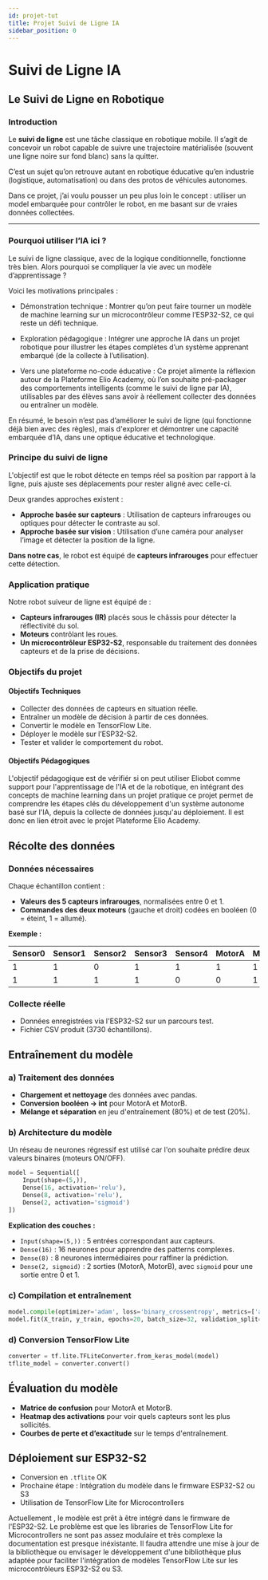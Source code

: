 ```yaml
---
id: projet-tut
title: Projet Suivi de Ligne IA
sidebar_position: 0
---
```


# Suivi de Ligne IA

## Le Suivi de Ligne en Robotique

### Introduction

Le **suivi de ligne** est une tâche classique en robotique mobile. Il s’agit de concevoir un robot capable de suivre une trajectoire matérialisée (souvent une ligne noire sur fond blanc) sans la quitter.

C’est un sujet qu’on retrouve autant en robotique éducative qu’en industrie (logistique, automatisation) ou dans des protos de véhicules autonomes.

Dans ce projet, j’ai voulu pousser un peu plus loin le concept : utiliser un model embarquée pour contrôler le robot, en me basant sur de vraies données collectées.

---

### Pourquoi utiliser l’IA ici ?

Le suivi de ligne classique, avec de la logique conditionnelle, fonctionne très bien. Alors pourquoi se compliquer la vie avec un modèle d’apprentissage ?

Voici les motivations principales :

- Démonstration technique : Montrer qu’on peut faire tourner un modèle de machine learning sur un microcontrôleur comme l’ESP32-S2, ce qui reste un défi technique.

- Exploration pédagogique : Intégrer une approche IA dans un projet robotique pour illustrer les étapes complètes d’un système apprenant embarqué (de la collecte à l’utilisation).

- Vers une plateforme no-code éducative : Ce projet alimente la réflexion autour de la Plateforme Elio Academy, où l’on souhaite pré-packager des comportements intelligents (comme le suivi de ligne par IA), utilisables par des élèves sans avoir à réellement collecter des données ou entraîner un modèle.

En résumé, le besoin n’est pas d’améliorer le suivi de ligne (qui fonctionne déjà bien avec des règles), mais d'explorer et démontrer une capacité embarquée d’IA, dans une optique éducative et technologique.

### Principe du suivi de ligne

L'objectif est que le robot détecte en temps réel sa position par rapport à la ligne, puis ajuste ses déplacements pour rester aligné avec celle-ci.

Deux grandes approches existent :

* **Approche basée sur capteurs** : Utilisation de capteurs infrarouges ou optiques pour détecter le contraste au sol.
* **Approche basée sur vision** : Utilisation d’une caméra pour analyser l’image et détecter la position de la ligne.

**Dans notre cas**, le robot est équipé de **capteurs infrarouges** pour effectuer cette détection.

### Application pratique

Notre robot suiveur de ligne est équipé de :

* **Capteurs infrarouges (IR)** placés sous le châssis pour détecter la réflectivité du sol.
* **Moteurs** contrôlant les roues.
* **Un microcontrôleur ESP32-S2**, responsable du traitement des données capteurs et de la prise de décisions.

### Objectifs du projet

#### Objectifs Techniques

* Collecter des données de capteurs en situation réelle.
* Entraîner un modèle de décision à partir de ces données.
* Convertir le modèle en TensorFlow Lite.
* Déployer le modèle sur l’ESP32-S2.
* Tester et valider le comportement du robot.

#### Objectifs Pédagogiques

L'objectif pédagogique est de vérifiér si on peut utiliser Eliobot comme support pour l'apprentissage de l'IA et de la robotique, en intégrant des concepts de machine learning dans un projet pratique ce projet permet de comprendre les étapes clés du développement d'un système autonome basé sur l'IA, depuis la collecte de données jusqu'au déploiement. Il est donc en lien étroit avec le projet Plateforme Elio Academy.

## Récolte des données

### Données nécessaires

Chaque échantillon contient :

* **Valeurs des 5 capteurs infrarouges**, normalisées entre 0 et 1.
* **Commandes des deux moteurs** (gauche et droit) codées en booléen (0 = éteint, 1 = allumé).

**Exemple :**

| Sensor0 | Sensor1 | Sensor2 | Sensor3 | Sensor4 | MotorA | MotorB |
| ------- | ------- | ------- | ------- | ------- | ------ | ------ |
| 1       | 1       | 0       | 1       | 1       | 1      | 1      |
| 1       | 1       | 1       | 1       | 0       | 0      | 1      |

### Collecte réelle

* Données enregistrées via l'ESP32-S2 sur un parcours test.
* Fichier CSV produit (3730 échantillons).

## Entraînement du modèle

### a) Traitement des données

* **Chargement et nettoyage** des données avec pandas.
* **Conversion booléen -> int** pour MotorA et MotorB.
* **Mélange et séparation** en jeu d'entraînement (80%) et de test (20%).

### b) Architecture du modèle

Un réseau de neurones régressif est utilisé car l'on souhaite prédire deux valeurs binaires (moteurs ON/OFF).

```python
model = Sequential([
    Input(shape=(5,)),
    Dense(16, activation='relu'),
    Dense(8, activation='relu'),
    Dense(2, activation='sigmoid')
])
```

**Explication des couches :**

* `Input(shape=(5,))` : 5 entrées correspondant aux capteurs.
* `Dense(16)` : 16 neurones pour apprendre des patterns complexes.
* `Dense(8)` : 8 neurones intermédiaires pour raffiner la prédiction.
* `Dense(2, sigmoid)` : 2 sorties (MotorA, MotorB), avec `sigmoid` pour une sortie entre 0 et 1.

### c) Compilation et entraînement

```python
model.compile(optimizer='adam', loss='binary_crossentropy', metrics=['accuracy'])
model.fit(X_train, y_train, epochs=20, batch_size=32, validation_split=0.2)
```

### d) Conversion TensorFlow Lite

```python
converter = tf.lite.TFLiteConverter.from_keras_model(model)
tflite_model = converter.convert()
```

## Évaluation du modèle

* **Matrice de confusion** pour MotorA et MotorB.
* **Heatmap des activations** pour voir quels capteurs sont les plus sollicités.
* **Courbes de perte et d’exactitude** sur le temps d'entraînement.


## Déploiement sur ESP32-S2

* Conversion en `.tflite` OK
* Prochaine étape : Intégration du modèle dans le firmware ESP32-S2 ou S3 
* Utilisation de TensorFlow Lite for Microcontrollers

Actuellement , le modèle est prêt à être intégré dans le firmware de l'ESP32-S2. Le problème est que les libraries de TensorFlow Lite for Microcontrollers ne sont pas assez modulaire et très complexe la documentation est presque inéxistante. Il faudra attendre une mise à jour de la bibliothèque ou envisager le développement d'une bibliothèque plus adaptée pour faciliter l'intégration de modèles TensorFlow Lite sur les microcontrôleurs ESP32-S2 ou S3.


